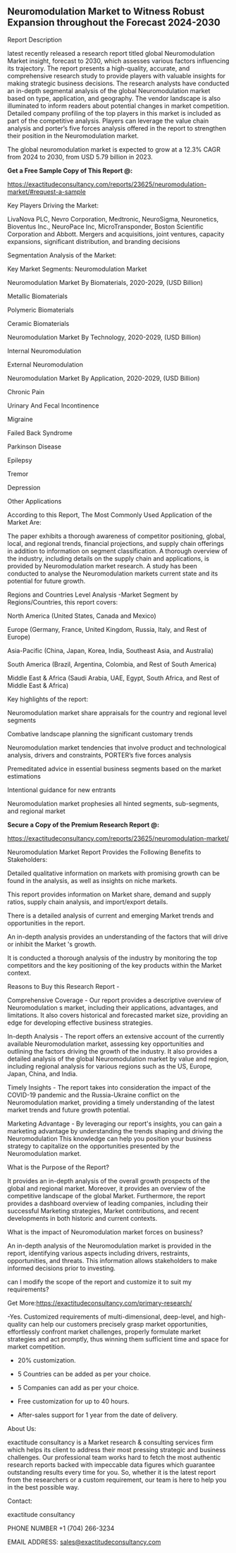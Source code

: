 ## Neuromodulation Market to Witness Robust Expansion throughout the Forecast 2024-2030

Report Description

latest recently released a research report titled global Neuromodulation Market insight, forecast to 2030, which assesses various factors influencing its trajectory. The report presents a high-quality, accurate, and comprehensive research study to provide players with valuable insights for making strategic business decisions. The research analysts have conducted an in-depth segmental analysis of the global Neuromodulation market based on type, application, and geography. The vendor landscape is also illuminated to inform readers about potential changes in market competition. Detailed company profiling of the top players in this market is included as part of the competitive analysis. Players can leverage the value chain analysis and porter’s five forces analysis offered in the report to strengthen their position in the Neuromodulation market.

The global neuromodulation market is expected to grow at a 12.3% CAGR from 2024 to 2030, from USD 5.79 billion in 2023.

**Get a Free Sample Copy of This Report @:**

https://exactitudeconsultancy.com/reports/23625/neuromodulation-market/#request-a-sample

Key Players Driving the Market:

LivaNova PLC, Nevro Corporation, Medtronic, NeuroSigma, Neuronetics, Bioventus Inc., NeuroPace Inc, MicroTransponder, Boston Scientific Corporation and Abbott. Mergers and acquisitions, joint ventures, capacity expansions, significant distribution, and branding decisions

Segmentation Analysis of the Market:

Key Market Segments: Neuromodulation Market

Neuromodulation Market By Biomaterials, 2020-2029, (USD Billion)

Metallic Biomaterials

Polymeric Biomaterials

Ceramic Biomaterials

Neuromodulation Market By Technology, 2020-2029, (USD Billion)

Internal Neuromodulation

External Neuromodulation

Neuromodulation Market By Application, 2020-2029, (USD Billion)

Chronic Pain

Urinary And Fecal Incontinence

Migraine

Failed Back Syndrome

Parkinson Disease

Epilepsy

Tremor

Depression

Other Applications

According to this Report, The Most Commonly Used Application of the Market Are:

The paper exhibits a thorough awareness of competitor positioning, global, local, and regional trends, financial projections, and supply chain offerings in addition to information on segment classification. A thorough overview of the industry, including details on the supply chain and applications, is provided by Neuromodulation market research. A study has been conducted to analyse the Neuromodulation markets current state and its potential for future growth.

Regions and Countries Level Analysis -Market Segment by Regions/Countries, this report covers:

North America (United States, Canada and Mexico)

Europe (Germany, France, United Kingdom, Russia, Italy, and Rest of Europe)

Asia-Pacific (China, Japan, Korea, India, Southeast Asia, and Australia)

South America (Brazil, Argentina, Colombia, and Rest of South America)

Middle East & Africa (Saudi Arabia, UAE, Egypt, South Africa, and Rest of Middle East & Africa)

Key highlights of the report:

Neuromodulation market share appraisals for the country and regional level segments

Combative landscape planning the significant customary trends

Neuromodulation market tendencies that involve product and technological analysis, drivers and constraints, PORTER’s five forces analysis

Premeditated advice in essential business segments based on the market estimations

Intentional guidance for new entrants

Neuromodulation market prophesies all hinted segments, sub-segments, and regional market

**Secure a Copy of the Premium Research Report @:**

https://exactitudeconsultancy.com/reports/23625/neuromodulation-market/

Neuromodulation Market Report Provides the Following Benefits to Stakeholders:

Detailed qualitative information on markets with promising growth can be found in the analysis, as well as insights on niche markets.

This report provides information on Market share, demand and supply ratios, supply chain analysis, and import/export details.

There is a detailed analysis of current and emerging Market trends and opportunities in the report.

An in-depth analysis provides an understanding of the factors that will drive or inhibit the Market 's growth.

It is conducted a thorough analysis of the industry by monitoring the top competitors and the key positioning of the key products within the Market context.

Reasons to Buy this Research Report -

Comprehensive Coverage - Our report provides a descriptive overview of Neuromodulation s market, including their applications, advantages, and limitations. It also covers historical and forecasted market size, providing an edge for developing effective business strategies.

In-depth Analysis - The report offers an extensive account of the currently available Neuromodulation market, assessing key opportunities and outlining the factors driving the growth of the industry. It also provides a detailed analysis of the global Neuromodulation market by value and region, including regional analysis for various regions such as the US, Europe, Japan, China, and India.

Timely Insights - The report takes into consideration the impact of the COVID-19 pandemic and the Russia-Ukraine conflict on the Neuromodulation market, providing a timely understanding of the latest market trends and future growth potential.

Marketing Advantage - By leveraging our report's insights, you can gain a marketing advantage by understanding the trends shaping and driving the Neuromodulation This knowledge can help you position your business strategy to capitalize on the opportunities presented by the Neuromodulation market.

What is the Purpose of the Report?

It provides an in-depth analysis of the overall growth prospects of the global and regional market. Moreover, it provides an overview of the competitive landscape of the global Market. Furthermore, the report provides a dashboard overview of leading companies, including their successful Marketing strategies, Market contributions, and recent developments in both historic and current contexts.

What is the impact of Neuromodulation market forces on business?

An in-depth analysis of the Neuromodulation market is provided in the report, identifying various aspects including drivers, restraints, opportunities, and threats. This information allows stakeholders to make informed decisions prior to investing.

can I modify the scope of the report and customize it to suit my requirements?

Get More:https://exactitudeconsultancy.com/primary-research/

-Yes. Customized requirements of multi-dimensional, deep-level, and high-quality can help our customers precisely grasp market opportunities, effortlessly confront market challenges, properly formulate market strategies and act promptly, thus winning them sufficient time and space for market competition.

- 20% customization.

- 5 Countries can be added as per your choice.

- 5 Companies can add as per your choice.

- Free customization for up to 40 hours.

- After-sales support for 1 year from the date of delivery.

About Us:

exactitude consultancy is a Market research & consulting services firm which helps its client to address their most pressing strategic and business challenges. Our professional team works hard to fetch the most authentic research reports backed with impeccable data figures which guarantee outstanding results every time for you. So, whether it is the latest report from the researchers or a custom requirement, our team is here to help you in the best possible way.

Contact:

exactitude consultancy

PHONE NUMBER +1 (704) 266-3234

EMAIL ADDRESS: sales@exactitudeconsultancy.com
